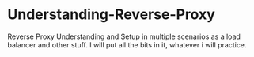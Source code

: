# Understanding-Reverse-Proxy
Reverse Proxy Understanding and Setup in multiple scenarios as a load balancer and other stuff. I will put all the bits in it, whatever i will practice.
